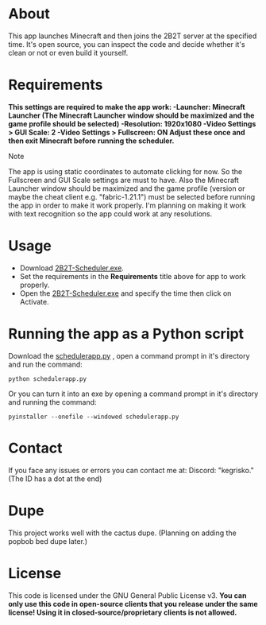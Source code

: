 # About
This app launches Minecraft and then joins the 2B2T server at the specified time. It's open source, you can inspect the code and decide whether it's clean or not or even build it yourself.

# Requirements
**This settings are required to make the app work:
-Launcher: Minecraft Launcher (The Minecraft Launcher window should be maximized and the game profile should be selected)
-Resolution: 1920x1080
-Video Settings > GUI Scale: 2
-Video Settings > Fullscreen: ON
Adjust these once and then exit Minecraft before running the scheduler.**

> [!NOTE]
> The app is using static coordinates to automate clicking for now. So the Fullscreen and GUI Scale settings are must to have. Also the Minecraft Launcher window should be maximized and the game profile (version or maybe the cheat client e.g. "fabric-1.21.1") must be selected before running the app in order to make it work properly. I'm planning on making it work with text recognition so the app could work at any resolutions.

# Usage
- Download [2B2T-Scheduler.exe](https://github.com/cagritaskn/2b2t-join-scheduler/releases/download/release/2B2T-Scheduler.exe).
- Set the requirements in the **Requirements** title above for app to work properly.
- Open the [2B2T-Scheduler.exe](https://github.com/cagritaskn/2b2t-join-scheduler/releases/download/release/2B2T-Scheduler.exe) and specify the time then click on Activate.

# Running the app as a Python script
Download the [schedulerapp.py](https://github.com/cagritaskn/2b2t-join-scheduler/blob/main/schedulerapp.py) , open a command prompt in it's directory and run the command:
```
python schedulerapp.py
```

Or you can turn it into an exe by opening a command prompt in it's directory and running the command:

```
pyinstaller --onefile --windowed schedulerapp.py
```

# Contact
If you face any issues or errors you can contact me at:
Discord: "kegrisko." (The ID has a dot at the end)

# Dupe
This project works well with the cactus dupe. (Planning on adding the popbob bed dupe later.)

# License
This code is licensed under the GNU General Public License v3. **You can only use this code in open-source clients that you release under the same license! Using it in closed-source/proprietary clients is not allowed.**
